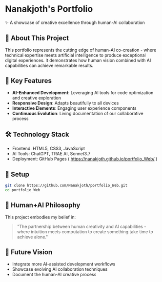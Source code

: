 # Nanakjoth's Portfolio 
✨ A showcase of creative excellence through human-AI collaboration

## 🚀 About This Project
This portfolio represents the cutting edge of human-AI co-creation - where technical expertise meets artificial intelligence to produce exceptional digital experiences. It demonstrates how human vision combined with AI capabilities can achieve remarkable results.

## 🌟 Key Features
- **AI-Enhanced Development**: Leveraging AI tools for code optimization and creative exploration
- **Responsive Design**: Adapts beautifully to all devices
- **Interactive Elements**: Engaging user experience components
- **Continuous Evolution**: Living documentation of our collaborative process

## 🛠 Technology Stack
- Frontend: HTML5, CSS3, JavaScript
- AI Tools: ChatGPT, TRAE AI, Sonnet3.7
- Deployment: GitHub Pages ( https://nanakjoth.github.io/portfolio_Web/ )

## 🔧 Setup
```bash
git clone https://github.com/Nanakjoth/portfolio_Web.git
cd portfolio_Web
```

## 🤖 Human+AI Philosophy
This project embodies my belief in:
> "The partnership between human creativity and AI capabilities - where intuition meets computation to create something take time to achieve alone."

## 🚀 Future Vision
- Integrate more AI-assisted development workflows
- Showcase evolving AI collaboration techniques
- Document the human-AI creative process
